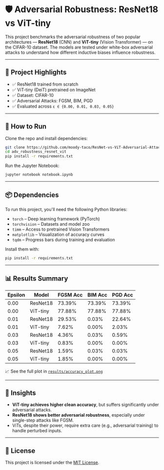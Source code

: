 # 🛡️ Adversarial Robustness: ResNet18 vs ViT-tiny

This project benchmarks the adversarial robustness of two popular architectures — **ResNet18** (CNN) and **ViT-tiny** (Vision Transformer) — on the CIFAR-10 dataset. The models are tested under white-box adversarial attacks to understand how different inductive biases influence robustness.

---

## 📌 Project Highlights

- ✅ ResNet18 trained from scratch
- ✅ ViT-tiny (DeiT) pretrained on ImageNet
- ✅ Dataset: CIFAR-10
- ✅ Adversarial Attacks: FGSM, BIM, PGD
- ✅ Evaluated across `ε ∈ {0.00, 0.01, 0.03, 0.05}`

---

## 🧪 How to Run

Clone the repo and install dependencies:

```bash
git clone https://github.com/moody-taco/ResNet-vs-ViT-Adversarial-Attacks
cd adv_robustness_resnet_vit
pip install -r requirements.txt
```

Run the Jupyter Notebook:
```bash
jupyter notebook notebook.ipynb
```

---

## 📦 Dependencies

To run this project, you'll need the following Python libraries:

- `torch` – Deep learning framework (PyTorch)
- `torchvision` – Datasets and model zoo
- `timm` – Access to pretrained Vision Transformers
- `matplotlib` – Visualization of accuracy curves
- `tqdm` – Progress bars during training and evaluation

Install them with:

```bash
pip install -r requirements.txt
```

---

## 📊 Results Summary

| Epsilon | Model     | FGSM Acc | BIM Acc | PGD Acc |
|---------|-----------|----------|---------|---------|
| 0.00    | ResNet18  | 73.39%   | 73.39%  | 73.39%  |
| 0.00    | ViT-tiny  | 77.88%   | 77.88%  | 77.88%  |
| 0.01    | ResNet18  | 29.53%   | 0.03%   | 22.64%  |
| 0.01    | ViT-tiny  | 7.62%    | 0.00%   | 2.03%   |
| 0.03    | ResNet18  | 4.36%    | 0.03%   | 0.59%   |
| 0.03    | ViT-tiny  | 0.83%    | 0.00%   | 0.00%   |
| 0.05    | ResNet18  | 1.59%    | 0.03%   | 0.03%   |
| 0.05    | ViT-tiny  | 1.85%    | 0.00%   | 0.00%   |

📈 See the full plot in [`results/accuracy_plot.png`](results/accuracy_plot.png)

---

## 🧠 Insights

- **ViT-tiny achieves higher clean accuracy**, but suffers significantly under adversarial attacks.
- **ResNet18 shows better adversarial robustness**, especially under single-step attacks like FGSM.
- ViTs, despite their power, require extra care (e.g., adversarial training) to handle perturbed inputs.

---

## 📜 License

This project is licensed under the [MIT License](https://opensource.org/licenses/MIT).  